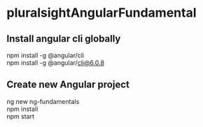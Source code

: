 # pluralsightAngularFundamental

## Install angular cli globally
npm install -g @angular/cli    
npm install -g @angular/cli@6.0.8  

## Create new Angular project
ng new ng-fundamentals  
npm install  
npm start  


